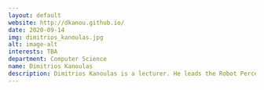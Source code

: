 ```yaml
---
layout: default
website: http://dkanou.github.io/
date: 2020-09-14
img: dimitrios_kanoulas.jpg
alt: image-alt
interests: TBA
department: Computer Science
name: Dimitrios Kanoulas
description: Dimitrios Kanoulas is a lecturer. He leads the Robot Perception and Learning (RPL) lab of the Autonomous System Research Group at UCL.They fous on perception and learning for mobile/articulated robots, new estimation and planning algorithms for robots that navigate, locomote, and manipulate in uncertain natural environments. He was a best Student Paper Award Finalist at IEEE ICARCV 2018 and the Best Interactive Paper Award Winner at IEEE-RAS  Humanoids 2017. He co-authored an NSF Career Award (500k, 2012-2015) and a member of the 2020 UK-RAS Strategic Task Group on “Legged Robotics and Locomotion Technical Committee”. He is an Associate editor and is in the program committee of highly ranked conferences/journals, such as ICRA, IROS, IJCAI, and Frontiers. He has one PhD student at the Italian Institute of Technology (IIT) and at least 2 more PhD students at UCL in Sept. 2020. He actively collaborates with (IIT) and the ZOARobotics UK-based robotics start-up.
---
```

